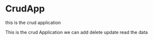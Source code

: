 # CrudApp
this is the crud application

This is the crud Application we can add delete update read the data
